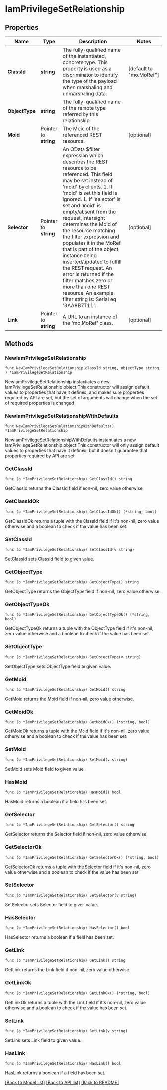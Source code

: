 # IamPrivilegeSetRelationship

## Properties

Name | Type | Description | Notes
------------ | ------------- | ------------- | -------------
**ClassId** | **string** | The fully-qualified name of the instantiated, concrete type. This property is used as a discriminator to identify the type of the payload when marshaling and unmarshaling data. | [default to "mo.MoRef"]
**ObjectType** | **string** | The fully-qualified name of the remote type referred by this relationship. | 
**Moid** | Pointer to **string** | The Moid of the referenced REST resource. | [optional] 
**Selector** | Pointer to **string** | An OData $filter expression which describes the REST resource to be referenced. This field may be set instead of &#39;moid&#39; by clients. 1. If &#39;moid&#39; is set this field is ignored. 1. If &#39;selector&#39; is set and &#39;moid&#39; is empty/absent from the request, Intersight determines the Moid of the resource matching the filter expression and populates it in the MoRef that is part of the object instance being inserted/updated to fulfill the REST request. An error is returned if the filter matches zero or more than one REST resource. An example filter string is: Serial eq &#39;3AA8B7T11&#39;. | [optional] 
**Link** | Pointer to **string** | A URL to an instance of the &#39;mo.MoRef&#39; class. | [optional] 

## Methods

### NewIamPrivilegeSetRelationship

`func NewIamPrivilegeSetRelationship(classId string, objectType string, ) *IamPrivilegeSetRelationship`

NewIamPrivilegeSetRelationship instantiates a new IamPrivilegeSetRelationship object
This constructor will assign default values to properties that have it defined,
and makes sure properties required by API are set, but the set of arguments
will change when the set of required properties is changed

### NewIamPrivilegeSetRelationshipWithDefaults

`func NewIamPrivilegeSetRelationshipWithDefaults() *IamPrivilegeSetRelationship`

NewIamPrivilegeSetRelationshipWithDefaults instantiates a new IamPrivilegeSetRelationship object
This constructor will only assign default values to properties that have it defined,
but it doesn't guarantee that properties required by API are set

### GetClassId

`func (o *IamPrivilegeSetRelationship) GetClassId() string`

GetClassId returns the ClassId field if non-nil, zero value otherwise.

### GetClassIdOk

`func (o *IamPrivilegeSetRelationship) GetClassIdOk() (*string, bool)`

GetClassIdOk returns a tuple with the ClassId field if it's non-nil, zero value otherwise
and a boolean to check if the value has been set.

### SetClassId

`func (o *IamPrivilegeSetRelationship) SetClassId(v string)`

SetClassId sets ClassId field to given value.


### GetObjectType

`func (o *IamPrivilegeSetRelationship) GetObjectType() string`

GetObjectType returns the ObjectType field if non-nil, zero value otherwise.

### GetObjectTypeOk

`func (o *IamPrivilegeSetRelationship) GetObjectTypeOk() (*string, bool)`

GetObjectTypeOk returns a tuple with the ObjectType field if it's non-nil, zero value otherwise
and a boolean to check if the value has been set.

### SetObjectType

`func (o *IamPrivilegeSetRelationship) SetObjectType(v string)`

SetObjectType sets ObjectType field to given value.


### GetMoid

`func (o *IamPrivilegeSetRelationship) GetMoid() string`

GetMoid returns the Moid field if non-nil, zero value otherwise.

### GetMoidOk

`func (o *IamPrivilegeSetRelationship) GetMoidOk() (*string, bool)`

GetMoidOk returns a tuple with the Moid field if it's non-nil, zero value otherwise
and a boolean to check if the value has been set.

### SetMoid

`func (o *IamPrivilegeSetRelationship) SetMoid(v string)`

SetMoid sets Moid field to given value.

### HasMoid

`func (o *IamPrivilegeSetRelationship) HasMoid() bool`

HasMoid returns a boolean if a field has been set.

### GetSelector

`func (o *IamPrivilegeSetRelationship) GetSelector() string`

GetSelector returns the Selector field if non-nil, zero value otherwise.

### GetSelectorOk

`func (o *IamPrivilegeSetRelationship) GetSelectorOk() (*string, bool)`

GetSelectorOk returns a tuple with the Selector field if it's non-nil, zero value otherwise
and a boolean to check if the value has been set.

### SetSelector

`func (o *IamPrivilegeSetRelationship) SetSelector(v string)`

SetSelector sets Selector field to given value.

### HasSelector

`func (o *IamPrivilegeSetRelationship) HasSelector() bool`

HasSelector returns a boolean if a field has been set.

### GetLink

`func (o *IamPrivilegeSetRelationship) GetLink() string`

GetLink returns the Link field if non-nil, zero value otherwise.

### GetLinkOk

`func (o *IamPrivilegeSetRelationship) GetLinkOk() (*string, bool)`

GetLinkOk returns a tuple with the Link field if it's non-nil, zero value otherwise
and a boolean to check if the value has been set.

### SetLink

`func (o *IamPrivilegeSetRelationship) SetLink(v string)`

SetLink sets Link field to given value.

### HasLink

`func (o *IamPrivilegeSetRelationship) HasLink() bool`

HasLink returns a boolean if a field has been set.


[[Back to Model list]](../README.md#documentation-for-models) [[Back to API list]](../README.md#documentation-for-api-endpoints) [[Back to README]](../README.md)


